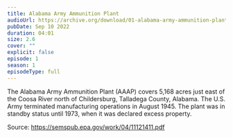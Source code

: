 ```yaml
---
title: Alabama Army Ammunition Plant
audioUrl: https://archive.org/download/01-alabama-army-ammunition-plant/01-AlabamaArmyAmmunitionPlant.mp3
pubDate: Sep 10 2022
duration: 04:01
size: 2.6
cover: ""
explicit: false
episode: 1
season: 1
episodeType: full
---
```

The Alabama Army Ammunition Plant (AAAP) covers 5,168 acres just east of the Coosa River north of Childersburg, Talladega County, Alabama. The U.S. Army terminated manufacturing operations in August 1945. The plant was in standby status until 1973, when it was declared excess property.

Source: <https://semspub.epa.gov/work/04/11121411.pdf>